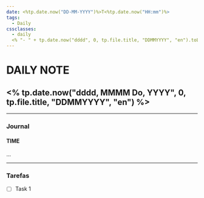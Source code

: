 ```yaml
---
date: <%tp.date.now("DD-MM-YYYY")%>T<%tp.date.now("HH:mm")%>
tags:
  - Daily
cssclasses:
  - daily
  <% "- " + tp.date.now("dddd", 0, tp.file.title, "DDMMYYYY", "en").toLowerCase() %>
---
```

# DAILY NOTE
## <% tp.date.now("dddd, MMMM Do, YYYY", 0, tp.file.title, "DDMMYYYY", "en") %>

***
### Journal
#### TIME


...
***
### Tarefas
- [ ] Task 1

